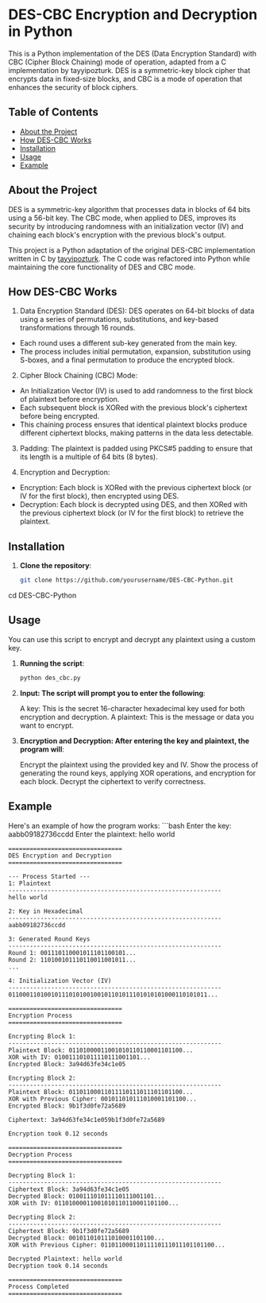 # DES-CBC Encryption and Decryption in Python

This is a Python implementation of the DES (Data Encryption Standard) with CBC (Cipher Block Chaining) mode of operation, adapted from a C implementation by tayyipozturk. DES is a symmetric-key block cipher that encrypts data in fixed-size blocks, and CBC is a mode of operation that enhances the security of block ciphers.

## Table of Contents
- [About the Project](#about-the-project)
- [How DES-CBC Works](#how-des-cbc-works)
- [Installation](#installation)
- [Usage](#usage)
- [Example](#example)

## About the Project

DES is a symmetric-key algorithm that processes data in blocks of 64 bits using a 56-bit key. The CBC mode, when applied to DES, improves its security by introducing randomness with an initialization vector (IV) and chaining each block's encryption with the previous block's output.

This project is a Python adaptation of the original DES-CBC implementation written in C by [tayyipozturk](https://github.com/tayyipozturk/DES-CBC.git). The C code was refactored into Python while maintaining the core functionality of DES and CBC mode.

## How DES-CBC Works

1. Data Encryption Standard (DES): DES operates on 64-bit blocks of data using a series of permutations, substitutions, and key-based transformations through 16 rounds.

  - Each round uses a different sub-key generated from the main key.
  - The process includes initial permutation, expansion, substitution using S-boxes, and a final permutation to produce the encrypted block.

2. Cipher Block Chaining (CBC) Mode:

  - An Initialization Vector (IV) is used to add randomness to the first block of plaintext before encryption.
  - Each subsequent block is XORed with the previous block's ciphertext before being encrypted.
  - This chaining process ensures that identical plaintext blocks produce different ciphertext blocks, making patterns in the data less detectable.

3. Padding: The plaintext is padded using PKCS#5 padding to ensure that its length is a multiple of 64 bits (8 bytes).

4. Encryption and Decryption:

  - Encryption: Each block is XORed with the previous ciphertext block (or IV for the first block), then encrypted using DES.
  - Decryption: Each block is decrypted using DES, and then XORed with the previous ciphertext block (or IV for the first block) to retrieve the plaintext.

## Installation

1. **Clone the repository**:
   ```bash
   git clone https://github.com/yourusername/DES-CBC-Python.git
cd DES-CBC-Python


## Usage
You can use this script to encrypt and decrypt any plaintext using a custom key.

1. **Running the script**:
    ```bash
    python des_cbc.py

2. **Input: The script will prompt you to enter the following**:

    A key: This is the secret 16-character hexadecimal key used for both encryption and decryption.
    A plaintext: This is the message or data you want to encrypt.

3. **Encryption and Decryption: After entering the key and plaintext, the program will**:

    Encrypt the plaintext using the provided key and IV.
    Show the process of generating the round keys, applying XOR operations, and encryption for each block.
    Decrypt the ciphertext to verify correctness.

## Example
Here's an example of how the program works:
    ```bash
    Enter the key: aabb09182736ccdd
    Enter the plaintext: hello world

    ================================
    DES Encryption and Decryption
    ================================

    --- Process Started ---
    1: Plaintext
    ------------------------------------------------------------
    hello world

    2: Key in Hexadecimal
    ------------------------------------------------------------
    aabb09182736ccdd

    3: Generated Round Keys
    ------------------------------------------------------------
    Round 1: 001110110001011101100101...
    Round 2: 110100101110110011001011...
    ...

    4: Initialization Vector (IV)
    ------------------------------------------------------------
    01100011010010111010100100101101011101010101000110101011...

    ================================
    Encryption Process
    ================================

    Encrypting Block 1:
    ------------------------------------------------------------
    Plaintext Block: 01101000011001010110110001101100...
    XOR with IV: 010011101011110111001101...
    Encrypted Block: 3a94d63fe34c1e05

    Encrypting Block 2:
    ------------------------------------------------------------
    Plaintext Block: 01101100011011110111011101101100...
    XOR with Previous Cipher: 001011010111010001101100...
    Encrypted Block: 9b1f3d0fe72a5689

    Ciphertext: 3a94d63fe34c1e059b1f3d0fe72a5689

    Encryption took 0.12 seconds

    ================================
    Decryption Process
    ================================

    Decrypting Block 1:
    ------------------------------------------------------------
    Ciphertext Block: 3a94d63fe34c1e05
    Decrypted Block: 010011101011110111001101...
    XOR with IV: 01101000011001010110110001101100...

    Decrypting Block 2:
    ------------------------------------------------------------
    Ciphertext Block: 9b1f3d0fe72a5689
    Decrypted Block: 001011010111010001101100...
    XOR with Previous Cipher: 01101100011011110111011101101100...

    Decrypted Plaintext: hello world
    Decryption took 0.14 seconds

    ================================
    Process Completed
    ================================